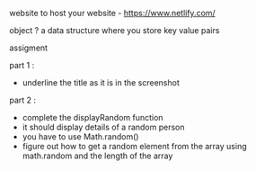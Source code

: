website to host your website - https://www.netlify.com/



object ? 
a data structure where you store key value pairs

assigment 

part 1 :
- underline the title as it is in the screenshot

part 2 :
- complete the displayRandom function
- it should display details of a random person
- you have to use Math.random()
- figure out how to get a random element from the array using math.random
and the length of the array